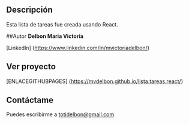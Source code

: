 ## Descripción
Esta lista de tareas fue creada usando React.

##Autor 
**Delbon Maria Victoria**

[LinkedIn] (https://www.linkedin.com/in/mvictoriadelbon/)

## Ver proyecto
[ENLACEGITHUBPAGES] (https://mvdelbon.github.io/lista.tareas.react/)

## Contáctame 
Puedes escribirme a totidelbon@gmail.com
